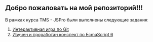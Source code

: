## Добро пожаловать на мой репозиторий!!!

В рамках курса TMS - JSPro были выполнены следующие задания:
1. [Интерактивная игра по Git](https://learngitbranching.js.org)
2. [Изучен и проработан конспект по EcmaScript 6](http://radioprog.ru/post/81)
